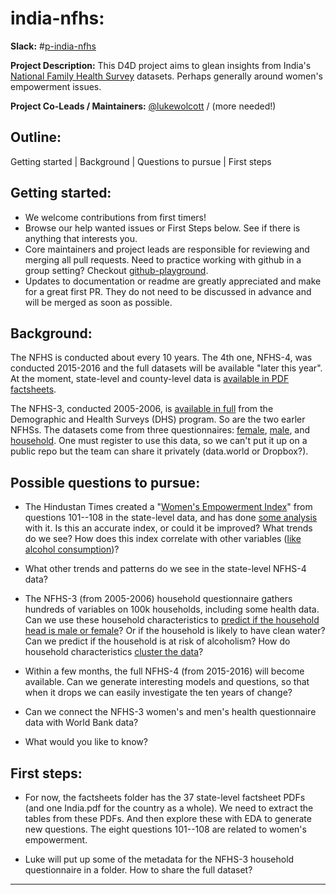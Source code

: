 # india-nfhs:

**Slack:** #[p-india-nfhs](https://datafordemocracy.slack.com/messages/p-india-nfhs)

**Project Description:**
This D4D project aims to glean insights from India's [National Family
Health Survey](http://rchiips.org/nfhs/factsheet_NFHS-4.shtml) datasets.  Perhaps generally around women's empowerment
issues.


**Project Co-Leads / Maintainers:** [@lukewolcott](https://datafordemocracy.slack.com/messages/@lukewolcott/) / (more needed!)  

<!--
**Data:** [https://data.world/data4democracy/[project-name]](link)   
_Note: Create dataset for project in data.world and link it here._
-->

## Outline:

Getting started | Background | Questions to pursue | First steps

## Getting started:
* We welcome contributions from first timers!
* Browse our help wanted issues or First Steps below. See if there is anything that interests you.
* Core maintainers and project leads are responsible for reviewing and merging all pull requests. Need to practice working with github in a group setting? Checkout [github-playground](https://github.com/Data4Democracy/github-playground).
* Updates to documentation or readme are greatly appreciated and make for a great first PR. They do not need to be discussed in advance and will be merged as soon as possible.


## Background:

The NFHS is conducted about every 10 years.  The 4th one, NFHS-4, was
conducted 2015-2016 and the full datasets will be available "later
this year".  At the moment, state-level and county-level data is
[available in PDF factsheets](http://rchiips.org/nfhs/factsheet_NFHS-4.shtml).

The NFHS-3, conducted 2005-2006, is [available in full](http://www.dhsprogram.com/what-we-do/survey/survey-display-264.cfm) from the Demographic and Health Surveys (DHS) program.  So are the two earler NFHSs.
The datasets come from three questionnaires: [female](http://rchiips.org/NFHS/NFHS4/schedules/NFHS-4Womans.pdf), [male](http://rchiips.org/NFHS/NFHS4/schedules/NFHS-4Mans.pdf), and
[household](http://rchiips.org/NFHS/NFHS4/schedules/NFHS-4Household.pdf).  One must register to use this
data, so we can't put it up on a public repo but the team can share it
privately (data.world or Dropbox?).

## Possible questions to pursue:

* The Hindustan Times created a "[Women's Empowerment
  Index](https://github.com/HindustanTimesLabs/women-empowerment-index)"
  from questions 101--108 in the state-level data, and has done [some
  analysis](http://www.hindustantimes.com/interactives/women-empowerment-index/)
  with it.  Is this an accurate index, or could it be improved?  What
  trends do we see? How does this index correlate
  with other variables ([like alcohol consumption](https://lukewolcott.github.io/InTheResistance/Week15/IndiaAlcoholWomenEmpowerment.html))?

* What other trends and patterns do we see in the state-level NFHS-4
  data?

* The NFHS-3 (from 2005-2006) household questionnaire gathers hundreds
  of variables on 100k households, including some health data.  Can we
  use these household characteristics to [predict if the household head
  is male or female](https://lukewolcott.github.io/InTheResistance/Week20/NFHS-DHS-V-v3.html)?  Or if the household is likely to have clean
  water?  Can we predict if the household is at risk of alcoholism?  How do household characteristics [cluster the data](https://lukewolcott.github.io/InTheResistance/Week19/NFHS-DHS-V.html)?  

* Within a few months, the full NFHS-4 (from 2015-2016) will become
  available.  Can we generate interesting models and questions, so
  that when it drops we can easily investigate the ten years of
  change?

* Can we connect the NFHS-3 women's and men's health questionnaire
  data with World Bank data?  

* What would you like to know?

## First steps:

* For now, the factsheets folder has the 37 state-level factsheet PDFs
  (and one India.pdf for the country as a whole).  We need to extract
  the tables from these PDFs.  And then explore these with EDA to
  generate new questions.  The eight questions 101--108 are related to
  women's empowerment.

* Luke will put up some of the metadata for the NFHS-3 household
  questionnaire in a folder.  How to share the full dataset?

***